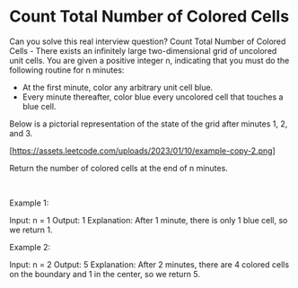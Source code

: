 # Count Total Number of Colored Cells

Can you solve this real interview question? Count Total Number of Colored Cells - There exists an infinitely large two-dimensional grid of uncolored unit cells. You are given a positive integer n, indicating that you must do the following routine for n minutes:

 * At the first minute, color any arbitrary unit cell blue.
 * Every minute thereafter, color blue every uncolored cell that touches a blue cell.

Below is a pictorial representation of the state of the grid after minutes 1, 2, and 3.

[https://assets.leetcode.com/uploads/2023/01/10/example-copy-2.png]

Return the number of colored cells at the end of n minutes.

 

Example 1:


Input: n = 1
Output: 1
Explanation: After 1 minute, there is only 1 blue cell, so we return 1.


Example 2:


Input: n = 2
Output: 5
Explanation: After 2 minutes, there are 4 colored cells on the boundary and 1 in the center, so we return 5.